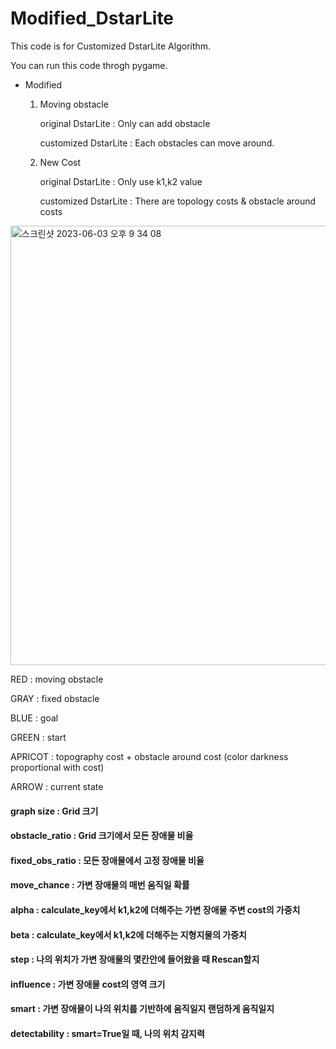 # Modified_DstarLite
This code is for Customized DstarLite Algorithm.

You can run this code throgh pygame.

- Modified
  1. Moving obstacle

      original DstarLite : Only can add obstacle

      customized DstarLite : Each obstacles can move around.


  2. New Cost

      original DstarLite : Only use k1,k2 value

      customized DstarLite : There are topology costs & obstacle around costs
 
     
<img width="703" alt="스크린샷 2023-06-03 오후 9 34 08" src="https://github.com/newoong/Modified_DstarLite/assets/94604584/71d9fbfa-83fb-439b-9e2e-ecc5f19312c6">

RED : moving obstacle

GRAY : fixed obstacle

BLUE : goal

GREEN : start

APRICOT : topography cost + obstacle around cost (color darkness proportional with cost)

ARROW : current state

#### graph size : Grid 크기
#### obstacle_ratio : Grid 크기에서 모든 장애물 비율
#### fixed_obs_ratio : 모든 장애물에서 고정 장애물 비율
#### move_chance : 가변 장애물의 매번 움직일 확률
#### alpha : calculate_key에서 k1,k2에 더해주는 가변 장애물 주변 cost의 가중치
#### beta : calculate_key에서 k1,k2에 더해주는 지형지물의 가중치
#### step : 나의 위치가 가변 장애물의 몇칸안에 들어왔을 때 Rescan할지
#### influence : 가변 장애물 cost의 영역 크기
#### smart : 가변 장애물이 나의 위치를 기반하에 움직일지 랜덤하게 움직일지
#### detectability : smart=True일 때, 나의 위치 감지력
